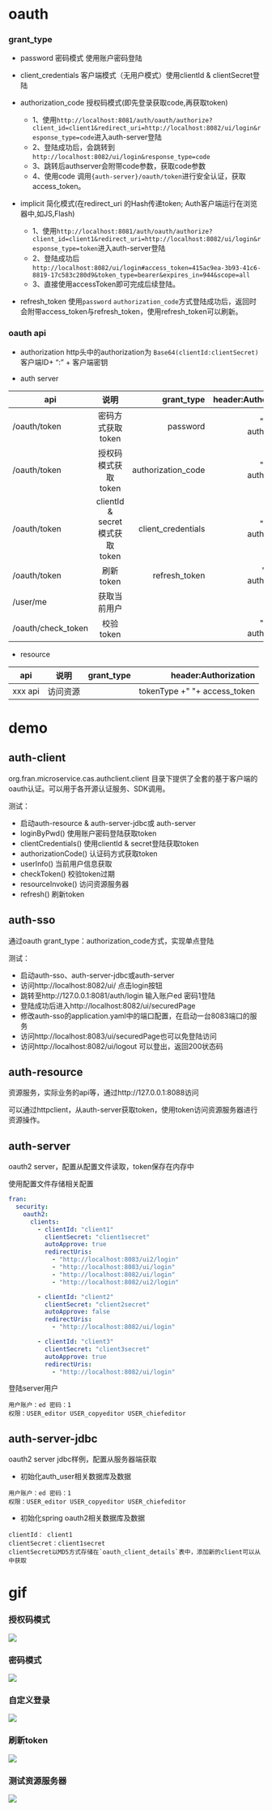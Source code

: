 
# oauth

### grant_type

- password 密码模式 使用账户密码登陆
- client_credentials 客户端模式（无用户模式）使用clientId & clientSecret登陆
- authorization_code 授权码模式(即先登录获取code,再获取token)
    - 1、使用`http://localhost:8081/auth/oauth/authorize?client_id=client1&redirect_uri=http://localhost:8082/ui/login&response_type=code`进入auth-server登陆
    - 2、登陆成功后，会跳转到`http://localhost:8082/ui/login&response_type=code`
    - 3、跳转后authserver会附带code参数，获取code参数
    - 4、使用code 调用`{auth-server}/oauth/token`进行安全认证，获取access_token。
- implicit 简化模式(在redirect_uri 的Hash传递token; Auth客户端运行在浏览器中,如JS,Flash)
    - 1、使用`http://localhost:8081/auth/oauth/authorize?client_id=client1&redirect_uri=http://localhost:8082/ui/login&response_type=token`进入auth-server登陆
    - 2、登陆成功后`http://localhost:8082/ui/login#access_token=415ac9ea-3b93-41c6-8819-17c583c280d9&token_type=bearer&expires_in=944&scope=all`
    - 3、直接使用accessToken即可完成后续登陆。

- refresh_token 使用`password` `authorization_code`方式登陆成功后，返回时会附带access_token与refresh_token，使用refresh_token可以刷新。

### oauth api

- authorization
http头中的authorization为 `Base64(clientId:clientSecret)` 客户端ID+ “:” + 客户端密钥

- auth server

| api                |      说明                          |  grant_type         |   header:Authorization    |
|--------------------|:----------------------------------:|-------------------:|---------------------------:|
| /oauth/token       |  密码方式获取token                  | password           |  "basic " + authorization |
| /oauth/token       |  授权码模式获取token                | authorization_code |  "basic " + authorization |
| /oauth/token       |  clientId & secret模式获取token    | client_credentials |  "basic " + authorization  |               
| /oauth/token       |  刷新token                         | refresh_token      | "basic "+ authorization  |
| /user/me           |  获取当前用户                       |                   |                          |
| /oauth/check_token |  校验token                         |                   |  "basic " + authorization |

- resource 

| api                |      说明                          |  grant_type         |   header:Authorization       |
|--------------------|:----------------------------------:|-------------------:|------------------------------:|
| xxx api            |   访问资源                          |                    |  tokenType +" "+ access_token |


# demo

## auth-client
org.fran.microservice.cas.authclient.client 目录下提供了全套的基于客户端的oauth认证。可以用于各开源认证服务、SDK调用。

测试：
- 启动auth-resource & auth-server-jdbc或 auth-server
- loginByPwd() 使用账户密码登陆获取token
- clientCredentials() 使用clientId & secret登陆获取token
- authorizationCode() 认证码方式获取token
- userInfo() 当前用户信息获取
- checkToken() 校验token过期
- resourceInvoke() 访问资源服务器
- refresh() 刷新token

## auth-sso
通过oauth grant_type：authorization_code方式，实现单点登陆

测试：
- 启动auth-sso、auth-server-jdbc或auth-server
- 访问http://localhost:8082/ui/ 点击login按钮
- 跳转至http://127.0.0.1:8081/auth/login 输入账户ed 密码1登陆
- 登陆成功后进入http://localhost:8082/ui/securedPage
- 修改auth-sso的application.yaml中的端口配置，在启动一台8083端口的服务
- 访问http://localhost:8083/ui/securedPage也可以免登陆访问
- 访问http://localhost:8082/ui/logout 可以登出，返回200状态码


## auth-resource
资源服务，实际业务的api等，通过http://127.0.0.1:8088访问

可以通过httpclient，从auth-server获取token，使用token访问资源服务器进行资源操作。

## auth-server
oauth2 server，配置从配置文件读取，token保存在内存中

使用配置文件存储相关配置
```yaml
fran:
  security:
    oauth2:
      clients:
        - clientId: "client1"
          clientSecret: "client1secret"
          autoApprove: true
          redirectUris:
            - "http://localhost:8083/ui2/login"
            - "http://localhost:8083/ui/login"
            - "http://localhost:8082/ui/login"
            - "http://localhost:8082/ui2/login"

        - clientId: "client2"
          clientSecret: "client2secret"
          autoApprove: false
          redirectUris:
            - "http://localhost:8082/ui/login"

        - clientId: "client3"
          clientSecret: "client3secret"
          autoApprove: true
          redirectUris:
            - "http://localhost:8082/ui/login"
```

登陆server用户
```
用户账户：ed 密码：1
权限：USER_editor USER_copyeditor USER_chiefeditor
```


## auth-server-jdbc
oauth2 server jdbc样例，配置从服务器端获取

- 初始化auth_user相关数据库及数据
```
用户账户：ed 密码：1
权限：USER_editor USER_copyeditor USER_chiefeditor
```

- 初始化spring oauth2相关数据库及数据
```
clientId： client1
clientSecret：client1secret
clientSecret以MD5方式存储在`oauth_client_details`表中，添加新的client可以从中获取
```

# gif

### 授权码模式
![](files/spring-security-oauth202.gif)

### 密码模式
![](files/spring-security-oauth203.gif)

### 自定义登录
![](files/spring-security-oauth204.gif)

### 刷新token
![](files/spring-security-oauth205.gif)

### 测试资源服务器
![](files/spring-security-oauth206.gif)